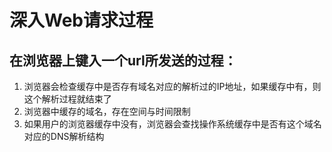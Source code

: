 # 深入Web请求过程



## 在浏览器上键入一个url所发送的过程：

1. 浏览器会检查缓存中是否存有域名对应的解析过的IP地址，如果缓存中有，则这个解析过程就结束了
2. 浏览器中缓存的域名，存在空间与时间限制
3. 如果用户的浏览器缓存中没有，浏览器会查找操作系统缓存中是否有这个域名对应的DNS解析结构
